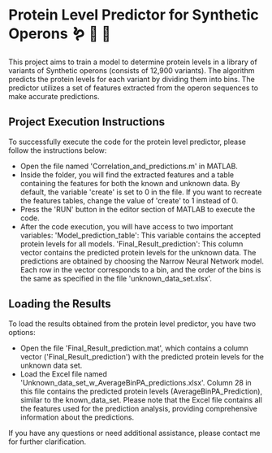 # Protein Level Predictor for Synthetic Operons 🪱 🔬 🧪
This project aims to train a model to determine protein levels in a library of variants of Synthetic operons (consists of 12,900 variants). The algorithm predicts the protein levels for each variant by dividing them into bins. The predictor utilizes a set of features extracted from the operon sequences to make accurate predictions.

## Project Execution Instructions
To successfully execute the code for the protein level predictor, please follow the instructions below:

* Open the file named 'Correlation_and_predictions.m' in MATLAB.
* Inside the folder, you will find the extracted features and a table containing the features for both the known and unknown data. By default, the variable 'create' is set to 0 in the file. If you want to recreate the features tables, change the value of 'create' to 1 instead of 0.
* Press the 'RUN' button in the editor section of MATLAB to execute the code.
* After the code execution, you will have access to two important variables:
'Model_prediction_table': This variable contains the accepted protein levels for all models.
'Final_Result_prediction': This column vector contains the predicted protein levels for the unknown data. The predictions are obtained by choosing the Narrow Neural Network model. Each row in the vector corresponds to a bin, and the order of the bins is the same as specified in the file 'unknown_data_set.xlsx'.

## Loading the Results
To load the results obtained from the protein level predictor, you have two options:

* Open the file 'Final_Result_prediction.mat', which contains a column vector ('Final_Result_prediction') with the predicted protein levels for the unknown data set.
* Load the Excel file named 'Unknown_data_set_w_AverageBinPA_predictions.xlsx'. Column 28 in this file contains the predicted protein levels (AverageBinPA_Prediction), similar to the known_data_set. Please note that the Excel file contains all the features used for the prediction analysis, providing comprehensive information about the predictions.

If you have any questions or need additional assistance, please contact me for further clarification.
